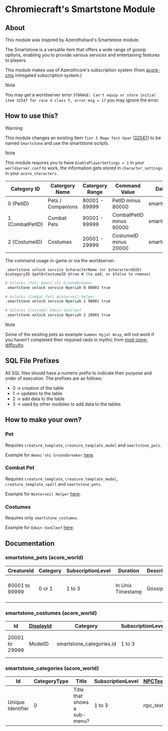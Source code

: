 # Chromiecraft's Smartstone Module

## About

This module was inspired by Azerothshard's Smartstone module.

The Smartstone is a versatile item that offers a wide range of gossip options, enabling you to provide various services and entertaining features to players.

This module makes use of Azerothcore's subscription system (from [acore-cms](https://github.com/azerothcore/acore-cms/) intregated subscription system.)

> [!NOTE]
> You may get a worldserver error `STORAGE: Can't equip or store initial item 32547 for race X class Y, error msg = 17` you may ignore the error.

## How to use this?

> [!WARNING]
> This module changes an existing Item `Tier 5 Mage Test Gear` ([32547](https://wowgaming.altervista.org/aowow/?item=32547)) to be named `Smartstone` and use the smartstone scripts.

> [!NOTE]
> This module requires you to have `EnablePlayerSettings = 1` in your `worldserver.conf` to work, the information gets stored in `character_settings` in your `acore_characters`.

| Category ID     | Catergory Name    | Catergory Range | Command Value           | Database Table      |
| --------------- | ----------------- | --------------- | ----------------------- | ------------------- |
| 0 (PetID)       | Pets / Companions | 80001 - 89999   | PetID minus 80000       | smartstone_pets     |
| 1 (CombatPetID) | Combat Pets       | 90001 - 99999   | CombatPetID minus 90000 | smartstone_pets     |
| 2 (CostumeID)   | Costumes          | 20001 - 29999   | CostumeID minus 20000   | smartstone_costumes |

The command usage in-game or via the worldserver:

`.smartstone unlock service $characterName (or $characterGUID) $categoryID $petOrCostumeID $true # (to add, or $false to remove)`

```bash
# Unlocks (Pet) Amani'shi Groundbreaker
.smartstone unlock service Nyeriah 0 80001 true

# Unlocks (Combat Pet) Winterveil Helper
.smartstone unlock service Nyeriah 1 90001 true

# Unlocks (Costume) Edwin VanCleef
.smartstone unlock service Nyeriah 2 20001 true
```

> [!NOTE]
> Some of the existing pets as example `Summon Hyjal Wisp`, will not work if you haven't completed their required raids in mythic from [mod-zone-difficulty](https://github.com/azerothcore/mod-zone-difficulty).

## SQL File Prefixes

All SQL files should have a numeric prefix to indicate their purpose and order of execution. The prefixes are as follows:

-   0 -> creation of the table
-   1 -> updates to the table
-   2 -> add data to the table
-   3 -> used by other modules to add data to the tables

## How to make your own?

### Pet

Requires `creature_template`, `creature_template_model` and `smartstone_pets`.

Example for `Amani'shi Groundbreaker` [here](https://github.com/chromiecraft/mod-chromiecraft-smartstone/blob/0203eb05a78b27475630f3ff3b57eac2bbc6f6d9/data/sql/db-world/updates/2_sts_data.sql#L70).

### Combat Pet

Requires `creature_template`, `creature_template_model`, `creature_template_spell` and `smartstone_pets`.

Example for `Winterveil Helper` [here](https://github.com/chromiecraft/mod-chromiecraft-smartstone/blob/0203eb05a78b27475630f3ff3b57eac2bbc6f6d9/data/sql/db-world/updates/2_sts_data.sql#L302).

### Costumes

Requires only `smartstone_costumes`.

Example for `Edwin VanCleef` [here](https://github.com/chromiecraft/mod-chromiecraft-smartstone/blob/0203eb05a78b27475630f3ff3b57eac2bbc6f6d9/data/sql/db-world/updates/2_sts_data.sql#L19).

## Documentation

### smartstone_pets (acore_world)

| CreatureId     | Category | SubscriptionLevel | Duration          | Description | Enabled              |
| -------------- | -------- | ----------------- | ----------------- | ----------- | -------------------- |
| 80001 to 99999 | 0 or 1   | 1 to 3            | In Unix Timestamp | Gossip Text | 1 (Show) or 0 (Hide) |

### smartstone_costumes (acore_world)

| Id             | [DisplayId](https://www.azerothcore.org/wiki/creature_template_model#creaturedisplayid) | Category                 | SubscriptionLevel | Duration   | Description | Enabled              |
| -------------- | --------------------------------------------------------------------------------------- | ------------------------ | ----------------- | ---------- | ----------- | -------------------- |
| 20001 to 29999 | ModelID                                                                                 | smartstone_categories.id | 1 to 3            | In seconds | Gossip Text | 1 (Show) or 0 (Hide) |

### smartstone_categories (acore_world)

| Id                | CategoryType | Title                        | SubscriptionLevel | [NPCTextId](https://www.azerothcore.org/wiki/npc_text#id) | Enabled              |
| ----------------- | ------------ | ---------------------------- | ----------------- | --------------------------------------------------------- | -------------------- |
| Unique Identifier | 0            | Title that shows a sub-menu? | 1 to 3            | npc_text.id                                               | 1 (Show) or 0 (Hide) |
